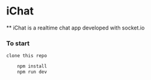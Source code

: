 # iChat

** iChat is a realtime chat app developed with socket.io

### To start
` clone this repo `
``` bash
    npm install
    npm run dev
```
